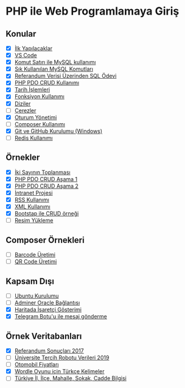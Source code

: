 # PHP ile Web Programlamaya Giriş

## Konular

- [x] [İlk Yapılacaklar](./konular/konu.ilk.yapilacaklar.md)
- [x] [VS Code](./konular/konu.vscode.extensions.settings.md)
- [x] [Komut Satırı ile MySQL kullanımı](./konular/konu.mysql.cli.md)
- [x] [Sık Kullanılan MySQL Komutları](./konular/konu.mysql.ozet.md)
- [x] [Referandum Verisi Üzerinden SQL Ödevi](./konular/konu.sql.odev.md)
- [x] [PHP PDO CRUD Kullanımı](./konular/konu.pdo.md)
- [x] [Tarih İşlemleri](./konular/konu.date.md)
- [x] [Fonksiyon Kullanımı](./konular/konu.function.md)
- [x] [Diziler](./konular/konu.arrays.md)
- [ ] [Çerezler](./konular/konu.cookie.md)
- [x] [Oturum Yönetimi](./konular/konu.session.md)
- [ ] [Composer Kullanımı](./konular/konu.composer.md)
- [x] [Git ve GitHub Kurulumu (Windows)](./konular/konu.git.github.windows.md)
- [ ] [Redis Kullanımı](./konular/konu.redis.md)

## Örnekler

- [x] [İki Sayının Toplanması](./ornekler/toplama/)
- [x] [PHP PDO CRUD Aşama 1](./ornekler/PDO_1/)
- [x] [PHP PDO CRUD Aşama 2](./ornekler/PDO_2/)
- [x] [İntranet Projesi](./ornekler/intranet_projesi/)
- [x] [RSS Kullanımı](./ornekler/rss/)
- [x] [XML Kullanımı](./ornekler/xml/)
- [x] [Bootstap ile CRUD örneği](./ornekler/bootstrap-php-mysql-crud/)
- [ ] [Resim Yükleme](./ornekler/resim_yukleme/)

## Composer Örnekleri

- [ ] [Barcode Üretimi](./ornekler/barcode/)
- [ ] [QR Code Üretimi](./ornekler/qrcode/)

## Kapsam Dışı

- [ ] [Ubuntu Kurulumu](./konular/konu.ubuntu.kurulumu.md)
- [ ] [Adminer Oracle Bağlantısı](./konular/konu.adminer.oracle.md)
- [x] [Haritada İşaretçi Gösterimi](./konular/konu.harita.md)
- [x] [Telegram Botu'u ile mesaj gönderme](./konular/konu.telegram.md)

## Örnek Veritabanları

- [x] [Referandum Sonuçları 2017](./ornek.veritabanlari/referandum.sql)
- [ ] [Üniversite Tercih Robotu Verileri 2019](./ornek.veritabanlari/okullar.sql)
- [ ] [Otomobil Fiyatları](./ornek.veritabanlari/otomobil_fiyatlari.sql)
- [x] [Wordle Oyunu için Türkçe Kelimeler](./ornek.veritabanlari/kelimeler.sql)
- [ ] [Türkiye İl, İlçe, Mahalle, Sokak, Cadde Bilgisi](https://github.com/life/il-ilce-mahalle-sokak-cadde-sql)
